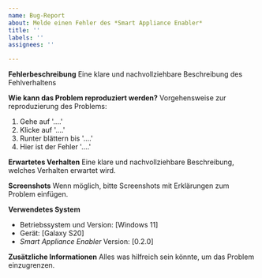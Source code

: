 ```yaml
---
name: Bug-Report
about: Melde einen Fehler des *Smart Appliance Enabler*
title: ''
labels: ''
assignees: ''

---
```


**Fehlerbeschreibung**
Eine klare und nachvollziehbare Beschreibung des Fehlverhaltens

**Wie kann das Problem reproduziert werden?**
Vorgehensweise zur reproduzierung des Problems:
1. Gehe auf '....'
2. Klicke auf '....'
3. Runter blättern bis '....'
4. Hier ist der Fehler '....'

**Erwartetes Verhalten**
Eine klare und nachvollziehbare Beschreibung, welches Verhalten erwartet wird.

**Screenshots**
Wenn möglich, bitte Screenshots mit Erklärungen zum Problem einfügen.

**Verwendetes System**
 - Betriebssystem und Version: [Windows 11]
 - Gerät: [Galaxy S20]
 - *Smart Appliance Enabler* Version: [0.2.0]

**Zusätzliche Informationen**
Alles was hilfreich sein könnte, um das Problem einzugrenzen.

